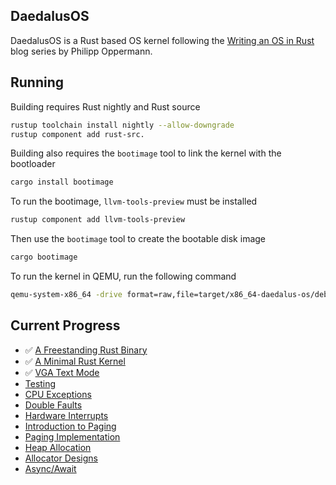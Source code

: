 ## DaedalusOS
DaedalusOS is a Rust based OS kernel following the [Writing an OS in Rust](https://os.phil-opp.com/) blog series by Philipp Oppermann.

## Running

Building requires Rust nightly and Rust source
```bash
rustup toolchain install nightly --allow-downgrade
rustup component add rust-src.
```

Building also requires the `bootimage` tool to link the kernel with the bootloader
```bash
cargo install bootimage
```

To run the bootimage, `llvm-tools-preview` must be installed
```bash
rustup component add llvm-tools-preview
```

Then use the `bootimage` tool to create the bootable disk image
```bash
cargo bootimage
```

To run the kernel in QEMU, run the following command
```bash
qemu-system-x86_64 -drive format=raw,file=target/x86_64-daedalus-os/debug/bootimage-daedalus-os.bin
```

## Current Progress
- ✅ [A Freestanding Rust Binary](https://os.phil-opp.com/freestanding-rust-binary/)
- ✅ [A Minimal Rust Kernel](https://os.phil-opp.com/minimal-rust-kernel/)
- ✅ [VGA Text Mode](https://os.phil-opp.com/vga-text-mode/)
- [Testing](https://os.phil-opp.com/testing/)
- [CPU Exceptions](https://os.phil-opp.com/cpu-exceptions/)
- [Double Faults](https://os.phil-opp.com/double-fault-exceptions/)
- [Hardware Interrupts](https://os.phil-opp.com/hardware-interrupts/)
- [Introduction to Paging](https://os.phil-opp.com/paging-introduction/)
- [Paging Implementation](https://os.phil-opp.com/paging-implementation/)
- [Heap Allocation](https://os.phil-opp.com/heap-allocation/)
- [Allocator Designs](https://os.phil-opp.com/allocator-designs/)
- [Async/Await](https://os.phil-opp.com/async-await/)